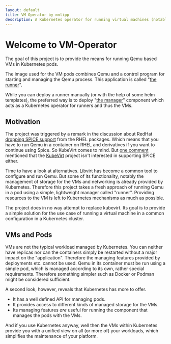 ```yaml
---
layout: default
title: VM-Operator by mnlipp
description: A Kubernetes operator for running virtual machines (notably Qemu VMs) as pods
---
```


# Welcome to VM-Operator

The goal of this project is to provide the means for running Qemu
based VMs in Kubernetes pods. 

The image used for the VM pods combines Qemu and a control program
for starting and managing the Qemu process. This application is called
"[the runner](runner.md)".

While you can deploy a runner manually (or with the help of some 
helm templates), the preferred way is to deploy "[the manager](manager.md)"
component which acts as a Kubernetes operator for runners 
and thus the VMs.

## Motivation
The project was triggered by a remark in the discussion about RedHat
[dropping SPICE support](https://bugzilla.redhat.com/show_bug.cgi?id=2030592) 
from the RHEL packages. Which means that you have to run Qemu in a
container on RHEL and derivatives if you want to continue using Spice.
So KubeVirt comes to mind. But
[one comment](https://bugzilla.redhat.com/show_bug.cgi?id=2030592#c4) 
mentioned that the [KubeVirt](https://kubevirt.io/) project isn't
interested in supporting SPICE either.

Time to have a look at alternatives. Libvirt has become a common
tool to configure and run Qemu. But some of its functionality, notably
the management of storage for the VMs and networking is already provided
by Kubernetes. Therefore this project takes a fresh approach of
running Qemu in a pod using a simple, lightweight manager called "runner".
Providing resources to the VM is left to Kubernetes mechanisms as
much as possible.

The project does in no way attempt to replace kubevirt. Its goal is 
to provide a simple solution for the use case of running a virtual 
machine in a common configuration in a Kubernetes cluster.

## VMs and Pods

VMs are not the typical workload managed by Kubernetes. You can neither
have replicas nor can the containers simply be restarted without a major 
impact on the "application". Therefore the managing features provided
by deployments etc. cannot be used. Qemu in its container must be
run using a simple pod, which is managed according to its own, 
rather special requirements. Therefore something simpler such as Docker 
or Podman might be considered sufficient. 

A second look, however, reveals that Kubernetes has more to offer.
* It has a well defined API for managing pods.
* It provides access to different kinds of managed storage for the VMs.
* Its managing features *are* useful for running the component that
manages the pods with the VMs.

And if you use Kubernetes anyway, well then the VMs within Kubernetes 
provide you with a unified view on all (or more of) your workloads,
which simplifies the maintenance of your platform.
